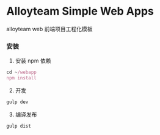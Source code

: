 Alloyteam Simple Web Apps 
==========================

alloyteam web 前端项目工程化模板

### 安装
1. 安装 npm 依赖
```javascript
cd ~/webapp
npm install 
``` 
2. 开发
```javascript
gulp dev
```
3. 编译发布
```javascript
gulp dist
```